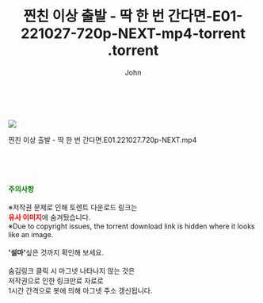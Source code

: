 ﻿---
layout: post
title:  "                   찐친 이상 출발 - 딱 한 번 간다면-E01-221027-720p-NEXT-mp4-torrent                .torrent"
author: John
categories: [ TV ]
tags: [  ]
image: https://torrentrj59.com/uploadfile/full/22d0350bbd88baf1c0110990bdac13e8f7f1ba3c.jpg 
description: "                   찐친 이상 출발 - 딱 한 번 간다면-E01-221027-720p-NEXT-mp4-torrent                 torrent 정보 공유"
toc: true
toc_sticky: true
---

<br>
<p><img src="https://torrentrj59.com/uploadfile/full/22d0350bbd88baf1c0110990bdac13e8f7f1ba3c.jpg"/></p>
 찐친 이상 출발 - 딱 한 번 간다면.E01.221027.720p-NEXT.mp4    
    
<br><br><br>
<p data-ke-size="size16"><b><span style="color: green;">주의사항</span></b><br /><br />※저작권 문제로 인해 토렌트 다운로드 링크는<br /><b><span style="color: red;">유사 이미지</span></b>에 숨겨뒀습니다.<br />※Due to copyright issues, the torrent download link is hidden where it looks like an image.<br /><br /><b>'설마'</b>싶은 것까지 확인해 보세요.<br /><br />숨김링크 클릭 시 마그넷 나타나지 않는 것은<br />저작권으로 인한 링크만료 자료로<br />1시간 간격으로 봇에 의해 마그넷 주소 갱신됩니다.</p>
